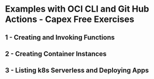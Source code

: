 # Examples with OCI CLI and Git Hub Actions - Capex Free Exercises

## 1 - Creating and Invoking Functions

## 2 - Creating Container Instances

## 3 - Listing k8s Serverless and Deploying Apps


